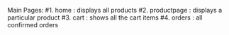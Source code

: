 Main Pages:
#1. home : displays all products
#2. productpage : displays a particular product
#3. cart : shows all the cart items
#4. orders : all confirmed orders